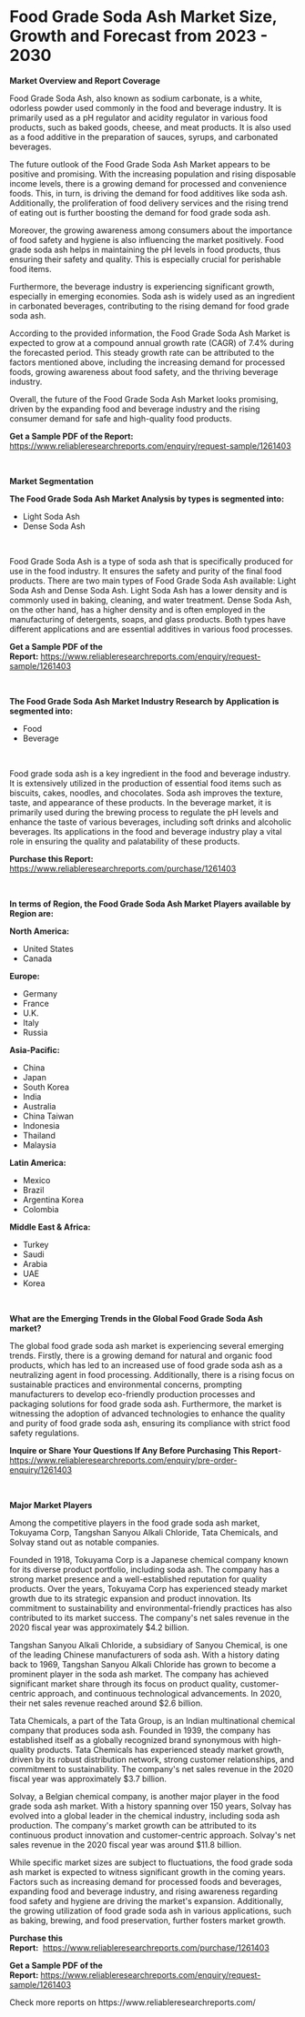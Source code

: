 <p><h1>Food Grade Soda Ash Market Size, Growth and Forecast from 2023 - 2030</h1></p><p><strong>Market Overview and Report Coverage</strong></p>
<p><p>Food Grade Soda Ash, also known as sodium carbonate, is a white, odorless powder used commonly in the food and beverage industry. It is primarily used as a pH regulator and acidity regulator in various food products, such as baked goods, cheese, and meat products. It is also used as a food additive in the preparation of sauces, syrups, and carbonated beverages.</p><p>The future outlook of the Food Grade Soda Ash Market appears to be positive and promising. With the increasing population and rising disposable income levels, there is a growing demand for processed and convenience foods. This, in turn, is driving the demand for food additives like soda ash. Additionally, the proliferation of food delivery services and the rising trend of eating out is further boosting the demand for food grade soda ash.</p><p>Moreover, the growing awareness among consumers about the importance of food safety and hygiene is also influencing the market positively. Food grade soda ash helps in maintaining the pH levels in food products, thus ensuring their safety and quality. This is especially crucial for perishable food items.</p><p>Furthermore, the beverage industry is experiencing significant growth, especially in emerging economies. Soda ash is widely used as an ingredient in carbonated beverages, contributing to the rising demand for food grade soda ash.</p><p>According to the provided information, the Food Grade Soda Ash Market is expected to grow at a compound annual growth rate (CAGR) of 7.4% during the forecasted period. This steady growth rate can be attributed to the factors mentioned above, including the increasing demand for processed foods, growing awareness about food safety, and the thriving beverage industry.</p><p>Overall, the future of the Food Grade Soda Ash Market looks promising, driven by the expanding food and beverage industry and the rising consumer demand for safe and high-quality food products.</p></p>
<p><strong>Get a Sample PDF of the Report:</strong> <a href="https://www.reliableresearchreports.com/enquiry/request-sample/1261403">https://www.reliableresearchreports.com/enquiry/request-sample/1261403</a></p>
<p>&nbsp;</p>
<p><strong>Market Segmentation</strong></p>
<p><strong>The Food Grade Soda Ash Market Analysis by types is segmented into:</strong></p>
<p><ul><li>Light Soda Ash</li><li>Dense Soda Ash</li></ul></p>
<p>&nbsp;</p>
<p><p>Food Grade Soda Ash is a type of soda ash that is specifically produced for use in the food industry. It ensures the safety and purity of the final food products. There are two main types of Food Grade Soda Ash available: Light Soda Ash and Dense Soda Ash. Light Soda Ash has a lower density and is commonly used in baking, cleaning, and water treatment. Dense Soda Ash, on the other hand, has a higher density and is often employed in the manufacturing of detergents, soaps, and glass products. Both types have different applications and are essential additives in various food processes.</p></p>
<p><strong>Get a Sample PDF of the Report:</strong>&nbsp;<a href="https://www.reliableresearchreports.com/enquiry/request-sample/1261403">https://www.reliableresearchreports.com/enquiry/request-sample/1261403</a></p>
<p>&nbsp;</p>
<p><strong>The Food Grade Soda Ash Market Industry Research by Application is segmented into:</strong></p>
<p><ul><li>Food</li><li>Beverage</li></ul></p>
<p>&nbsp;</p>
<p><p>Food grade soda ash is a key ingredient in the food and beverage industry. It is extensively utilized in the production of essential food items such as biscuits, cakes, noodles, and chocolates. Soda ash improves the texture, taste, and appearance of these products. In the beverage market, it is primarily used during the brewing process to regulate the pH levels and enhance the taste of various beverages, including soft drinks and alcoholic beverages. Its applications in the food and beverage industry play a vital role in ensuring the quality and palatability of these products.</p></p>
<p><strong>Purchase this Report:</strong>&nbsp; <a href="https://www.reliableresearchreports.com/purchase/1261403">https://www.reliableresearchreports.com/purchase/1261403</a></p>
<p>&nbsp;</p>
<p><strong>In terms of Region, the Food Grade Soda Ash Market Players available by Region are:</strong></p>
<p>
    <p> <strong> North America: </strong>
        <ul>
            <li>United States</li>
            <li>Canada</li>
        </ul>
        </p> 
    <p> <strong> Europe: </strong>
        <ul>
            <li>Germany</li>
            <li>France</li>
            <li>U.K.</li>
            <li>Italy</li>
            <li>Russia</li>
        </ul>
        </p> 
    <p> <strong> Asia-Pacific: </strong>
        <ul>
            <li>China</li>
            <li>Japan</li>
            <li>South Korea</li>
            <li>India</li>
            <li>Australia</li>
            <li>China Taiwan</li>
            <li>Indonesia</li>
            <li>Thailand</li>
            <li>Malaysia</li>
        </ul>
        </p> 
    <p> <strong> Latin America: </strong>
        <ul>
            <li>Mexico</li>
            <li>Brazil</li>
            <li>Argentina Korea</li>
            <li>Colombia</li>
        </ul>
        </p> 
    <p> <strong> Middle East & Africa: </strong>
        <ul>
            <li>Turkey</li>
            <li>Saudi</li>
            <li>Arabia</li>
            <li>UAE</li>
            <li>Korea</li>
        </ul>
    </p>
    </p>
<p>&nbsp;</p>
<p><strong>What are the Emerging Trends in the Global Food Grade Soda Ash market?</strong></p>
<p><p>The global food grade soda ash market is experiencing several emerging trends. Firstly, there is a growing demand for natural and organic food products, which has led to an increased use of food grade soda ash as a neutralizing agent in food processing. Additionally, there is a rising focus on sustainable practices and environmental concerns, prompting manufacturers to develop eco-friendly production processes and packaging solutions for food grade soda ash. Furthermore, the market is witnessing the adoption of advanced technologies to enhance the quality and purity of food grade soda ash, ensuring its compliance with strict food safety regulations.</p></p>
<p><strong>Inquire or Share Your Questions If Any Before Purchasing This Report</strong>- <a href="https://www.reliableresearchreports.com/enquiry/pre-order-enquiry/1261403">https://www.reliableresearchreports.com/enquiry/pre-order-enquiry/1261403</a></p>
<p>&nbsp;</p>
<p><strong>Major Market Players</strong></p>
<p><p>Among the competitive players in the food grade soda ash market, Tokuyama Corp, Tangshan Sanyou Alkali Chloride, Tata Chemicals, and Solvay stand out as notable companies. </p><p>Founded in 1918, Tokuyama Corp is a Japanese chemical company known for its diverse product portfolio, including soda ash. The company has a strong market presence and a well-established reputation for quality products. Over the years, Tokuyama Corp has experienced steady market growth due to its strategic expansion and product innovation. Its commitment to sustainability and environmental-friendly practices has also contributed to its market success. The company's net sales revenue in the 2020 fiscal year was approximately $4.2 billion.</p><p>Tangshan Sanyou Alkali Chloride, a subsidiary of Sanyou Chemical, is one of the leading Chinese manufacturers of soda ash. With a history dating back to 1969, Tangshan Sanyou Alkali Chloride has grown to become a prominent player in the soda ash market. The company has achieved significant market share through its focus on product quality, customer-centric approach, and continuous technological advancements. In 2020, their net sales revenue reached around $2.6 billion.</p><p>Tata Chemicals, a part of the Tata Group, is an Indian multinational chemical company that produces soda ash. Founded in 1939, the company has established itself as a globally recognized brand synonymous with high-quality products. Tata Chemicals has experienced steady market growth, driven by its robust distribution network, strong customer relationships, and commitment to sustainability. The company's net sales revenue in the 2020 fiscal year was approximately $3.7 billion.</p><p>Solvay, a Belgian chemical company, is another major player in the food grade soda ash market. With a history spanning over 150 years, Solvay has evolved into a global leader in the chemical industry, including soda ash production. The company's market growth can be attributed to its continuous product innovation and customer-centric approach. Solvay's net sales revenue in the 2020 fiscal year was around $11.8 billion.</p><p>While specific market sizes are subject to fluctuations, the food grade soda ash market is expected to witness significant growth in the coming years. Factors such as increasing demand for processed foods and beverages, expanding food and beverage industry, and rising awareness regarding food safety and hygiene are driving the market's expansion. Additionally, the growing utilization of food grade soda ash in various applications, such as baking, brewing, and food preservation, further fosters market growth.</p></p>
<p><strong>Purchase this Report:</strong>&nbsp;&nbsp;<a href="https://www.reliableresearchreports.com/purchase/1261403">https://www.reliableresearchreports.com/purchase/1261403</a></p>
<p></p>
<p><strong>Get a Sample PDF of the Report:</strong>&nbsp;<a href="https://www.reliableresearchreports.com/enquiry/request-sample/1261403">https://www.reliableresearchreports.com/enquiry/request-sample/1261403</a></p>
<p>Check more reports on https://www.reliableresearchreports.com/</p>